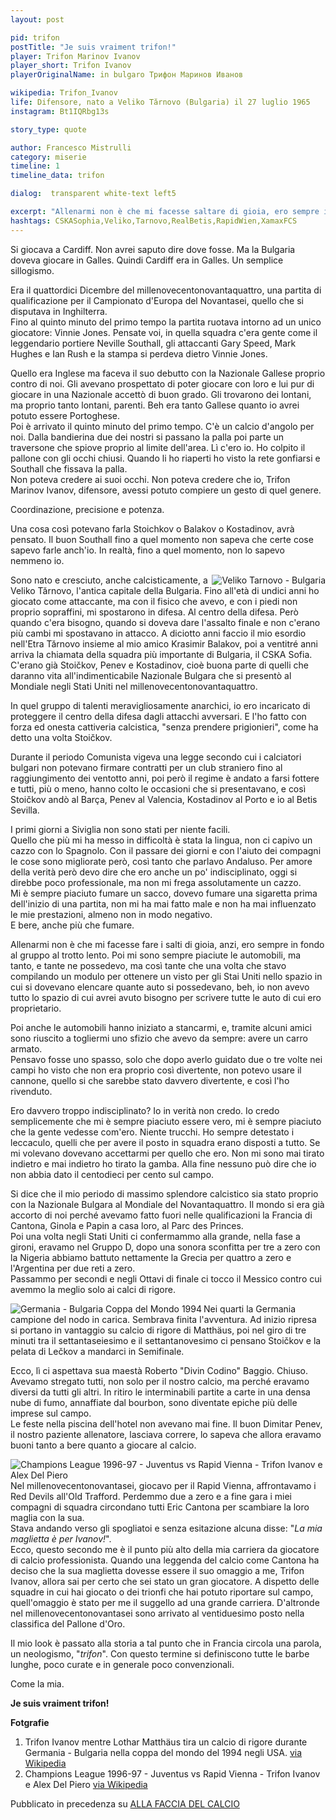 ```yaml
---
layout: post

pid: trifon
postTitle: "Je suis vraiment trifon!"
player: Trifon Marinov Ivanov
player_short: Trifon Ivanov
playerOriginalName: in bulgaro Трифон Маринов Иванов

wikipedia: Trifon_Ivanov
life: Difensore, nato a Veliko Tărnovo (Bulgaria) il 27 luglio 1965
instagram: Bt1IQRbg13s

story_type: quote

author: Francesco Mistrulli
category: miserie
timeline: 1
timeline_data: trifon

dialog:  transparent white-text left5

excerpt: "Allenarmi non è che mi facesse saltare di gioia, ero sempre in fondo al gruppo al trotto lento..."
hashtags: CSKASophia,Veliko,Tarnovo,RealBetis,RapidWien,XamaxFCS
---
```

Si giocava a Cardiff. Non avrei saputo dire dove fosse. Ma la Bulgaria doveva giocare in Galles. Quindi Cardiff era in Galles. Un semplice sillogismo.

Era il quattordici Dicembre del millenovecentonovantaquattro, una partita di qualificazione per il Campionato d'Europa del Novantasei, quello che si disputava in Inghilterra.  
Fino al quinto minuto del primo tempo la partita ruotava intorno ad un unico giocatore: Vinnie Jones. Pensate voi, in quella squadra c'era gente come il leggendario portiere Neville Southall, gli attaccanti Gary Speed, Mark Hughes e Ian Rush e la stampa si perdeva dietro Vinnie Jones.

Quello era Inglese ma faceva il suo debutto con la Nazionale Gallese proprio contro di noi. Gli avevano prospettato di poter giocare con loro e lui pur di giocare in una Nazionale accettò di buon grado. Gli trovarono dei lontani, ma proprio tanto lontani, parenti. Beh era tanto Gallese quanto io avrei potuto essere Portoghese.  
Poi è arrivato il quinto minuto del primo tempo. C'è un calcio d'angolo per noi. Dalla bandierina due dei nostri si passano la palla poi parte un traversone che spiove proprio al limite dell'area. Lì c'ero io. Ho colpito il pallone con gli occhi chiusi. Quando li ho riaperti ho visto la rete gonfiarsi e Southall che fissava la palla.  
 Non poteva credere ai suoi occhi. Non poteva credere che io, Trifon Marinov Ivanov, difensore, avessi potuto compiere un gesto di quel genere.

 Coordinazione, precisione e potenza.

 Una cosa così potevano farla Stoichkov o Balakov o Kostadinov, avrà pensato. Il buon Southall fino a quel momento non sapeva che certe cose sapevo farle anch'io. In realtà, fino a quel momento, non lo sapevo nemmeno io.

<img class="responsive-img border w60 margin-1em" src="{{site.baseurl}}/assets/pics/{{page.pid}}/veliko_tarnovo.png" alt="Veliko Tarnovo - Bulgaria" align="right">

Sono nato e cresciuto, anche calcisticamente, a Veliko Tărnovo, l'antica capitale della Bulgaria. Fino all'età di undici anni ho giocato come attaccante, ma con il fisico che avevo, e con i piedi non proprio sopraffini, mi spostarono in difesa. Al centro della difesa. Però quando c'era bisogno, quando si doveva dare l'assalto finale e non c'erano più cambi mi spostavano in attacco. A diciotto anni faccio il mio esordio nell'Etra Tărnovo insieme al mio amico Krasimir Balakov, poi a ventitré anni arriva la chiamata della squadra più importante di Bulgaria, il CSKA Sofia.  
C'erano già Stoičkov, Penev e Kostadinov, cioè buona parte di quelli che daranno vita all'indimenticabile Nazionale Bulgara che si presentò al Mondiale negli Stati Uniti nel millenovecentonovantaquattro.

In quel gruppo di talenti meravigliosamente anarchici, io ero incaricato di proteggere il centro della difesa dagli attacchi avversari. E l'ho fatto con forza ed onesta cattiveria calcistica, "senza prendere prigionieri", come ha detto una volta Stoičkov.

Durante il periodo Comunista vigeva una legge secondo cui i calciatori bulgari non potevano firmare contratti per un club straniero fino al raggiungimento dei ventotto anni, poi però il regime è andato a farsi fottere e tutti, più o meno, hanno colto le occasioni che si presentavano, e così Stoičkov andò al Barça, Penev al Valencia, Kostadinov al Porto e io al Betis Sevilla.

I primi giorni a Siviglia non sono stati per niente facili.  
Quello che più mi ha messo in difficoltà è stata la lingua, non ci capivo un cazzo con lo Spagnolo. Con il passare dei giorni e con l'aiuto dei compagni le cose sono migliorate però, così tanto che parlavo Andaluso. Per amore della verità però devo dire che ero anche un po' indisciplinato, oggi si direbbe poco professionale, ma non mi frega assolutamente un cazzo.  
Mi è sempre piaciuto fumare un sacco, dovevo fumare una sigaretta prima dell'inizio di una partita, non mi ha mai fatto male e non ha mai influenzato le mie prestazioni, almeno non in modo negativo.  
E bere, anche più che fumare.

Allenarmi non è che mi facesse fare i salti di gioia, anzi, ero sempre in fondo al gruppo al trotto lento. Poi mi sono sempre piaciute le automobili, ma tanto, e tante ne possedevo, ma così tante che una volta che stavo compilando un modulo per ottenere un visto per gli Stai Uniti nello spazio in cui si dovevano elencare quante auto si possedevano, beh, io non avevo tutto lo spazio di cui avrei avuto bisogno per scrivere tutte le auto di cui ero proprietario.

Poi anche le automobili hanno iniziato a stancarmi, e, tramite alcuni amici sono riuscito a togliermi uno sfizio che avevo da sempre: avere un carro armato.  
Pensavo fosse uno spasso, solo che dopo averlo guidato due o tre volte nei campi ho visto che non era proprio così divertente, non potevo usare il cannone, quello si che sarebbe stato davvero divertente, e così l'ho rivenduto.

Ero davvero troppo indisciplinato? Io in verità non credo. Io credo semplicemente che mi è sempre piaciuto essere vero, mi è sempre piaciuto che la gente vedesse com'ero. Niente trucchi. Ho sempre detestato i leccaculo, quelli che per avere il posto in squadra erano disposti a tutto. Se mi volevano dovevano accettarmi per quello che ero. Non mi sono mai tirato indietro e mai indietro ho tirato la gamba. Alla fine nessuno può dire che io non abbia dato il centodieci per cento sul campo.

Si dice che il mio periodo di massimo splendore calcistico sia stato proprio con la Nazionale Bulgara al Mondiale del Novantaquattro. Il mondo si era già accorto di noi perché avevamo fatto fuori nelle qualificazioni la Francia di Cantona, Ginola e Papin a casa loro, al Parc des Princes.  
Poi una volta negli Stati Uniti ci confermammo alla grande, nella fase a gironi, eravamo nel Gruppo D, dopo una sonora sconfitta per tre a zero con la Nigeria abbiamo battuto nettamente la Grecia per quattro a zero e l'Argentina per due reti a zero.  
Passammo per secondi e negli Ottavi di finale ci tocco il Messico contro cui avemmo la meglio solo ai calci di rigore.  

<img class="responsive-img border w100" src="{{site.baseurl}}/assets/pics/{{page.pid}}/WorldCup1994BulgariaGermany.jpg" alt="Germania - Bulgaria Coppa del Mondo 1994" align="left">

Nei quarti la Germania campione del nodo in carica. Sembrava finita l'avventura. Ad inizio ripresa si portano in vantaggio su calcio di rigore di Matthäus, poi nel giro di tre minuti tra il settantaseiesimo e il settantanovesimo ci pensano Stoičkov e la pelata di Lečkov a mandarci in Semifinale.  

Ecco, lì ci aspettava sua maestà Roberto "Divin Codino" Baggio. Chiuso. Avevamo stregato tutti, non solo per il nostro calcio, ma perché eravamo diversi da tutti gli altri. In ritiro le interminabili partite a carte in una densa nube di fumo, annaffiate dal bourbon, sono diventate epiche più delle imprese sul campo.  
Le feste nella piscina dell'hotel non avevano mai fine. Il buon Dimitar Penev, il nostro paziente allenatore, lasciava correre, lo sapeva che allora eravamo buoni tanto a bere quanto a giocare al calcio.

<img class="responsive-img border w30 margin-1em" src="{{site.baseurl}}/assets/pics/{{page.pid}}/Champions_League_1996-97_-_Juventus_vs_Rapid_Vienna_-_Trifon_Ivanov_e_Alex_Del_Piero.jpg" alt="Champions League 1996-97 - Juventus vs Rapid Vienna - Trifon Ivanov e Alex Del Piero" align="left">


Nel millenovecentonovantasei, giocavo per il Rapid Vienna, affrontavamo i Red Devils all'Old Trafford. Perdemmo due a zero e a fine gara i miei compagni di squadra circondano tutti Eric Cantona per scambiare la loro maglia con la sua.  
Stava andando verso gli spogliatoi e senza esitazione alcuna disse: "_La mia maglietta è per Ivanov!_".  
Ecco, questo secondo me è il punto più alto della mia carriera da giocatore di calcio professionista. Quando una leggenda del calcio come Cantona ha deciso che la sua maglietta dovesse essere il suo omaggio a me, Trifon Ivanov, allora sai per certo che sei stato un gran giocatore. A dispetto delle squadre in cui hai giocato o dei trionfi che hai potuto riportare sul campo, quell'omaggio è stato per me il suggello ad una grande carriera. D'altronde nel millenovecentonovantasei sono arrivato al ventiduesimo posto nella classifica del Pallone d'Oro.

Il mio look è passato alla storia a tal punto che in Francia circola una parola, un neologismo, "_trifon_". Con questo termine si definiscono tutte le barbe lunghe, poco curate e in generale poco convenzionali.

Come la mia.

**Je suis vraiment trifon!**

<div class="post-disclaimer">
    <b>Fotgrafie</b><br/>
    <ol>
    <li>Trifon Ivanov mentre Lothar Matthäus tira un calcio di rigore durante Germania - Bulgaria nella coppa del mondo del 1994 negli USA. <a href="https://commons.wikimedia.org/wiki/File:WorldCup1994BulgariaGermany.jpg" target="_blank">via Wikipedia</a></li>
    <li>Champions League 1996-97 - Juventus vs Rapid Vienna - Trifon Ivanov e Alex Del Piero
<a href="https://en.wikipedia.org/wiki/Trifon_Ivanov#/media/File:Champions_League_1996-97_-_Juventus_vs_Rapid_Vienna_-_Trifon_Ivanov_e_Alex_Del_Piero.jpg" target="_blank">via Wikipedia</a></li>
    </ol>
</div>

<div class="post-disclaimer">
Pubblicato in precedenza su <a href="http://allafacciadelcalcio.blogspot.com/2018/01/je-suis-vraiment-trifon.html" target="_blank">ALLA FACCIA DEL CALCIO</a>
</div>




<script>


    var trifon=[
                    {
                        type:"birth",
                        category:"event",
                        timestamps:[new Date(1965,7-1,27)],
                        text:{
                            body:"Il 27 Luglio 1965, nasce a Veliko Tărnovo (Bulgaria) Trifon Marinov Ivanov",
                            link:null
                        }
                    },
                    {
                        type:"birth",
                        category:"event",
                        timestamps:[new Date(2016,2-1,13)],
                        text:{
                            body:"Scompare all'et&agrave; di 50 anni, il 13 Febbraio 2016, a Samovodene, Bulgaria",
                            link:null
                        }
                    },
                    {
                        type:"club",
                        category:"range",
                        timestamps:[1983,1988],
                        team:"Etar Veliko Tărnovo",
                        text:{
                            body:"Inizia la sua carriera nel Football Club Etar di Veliko Tărnovo. In tutto colleziona 72 presenze e 7 realizzazioni.",
                            link:null
                        }
                    },
                    {
                        type:"club",
                        category:"range",
                        timestamps:[1988,1990],
                        team:"CSKA Sofia",
                        text:{
                            body:"Tra il 1988 e il 1990 gioca nel CSKA Sofia, dove segna 8 reti durante 64 partite.",
                            link:null
                        }
                    },
                    {
                        type:"club",
                        category:"range",
                        timestamps:[1990,1993],
                        team:"Real Betis",
                        text:{
                            body:"Nel 1990 viene acquistato dal Betis Siviglia. Colleziona 52 presenze e 9 reti. Nel 1991, va in prestito nella sua prima squadra, l'Etar Veliko Tărnovo, e nel 1992 al CSKA Sofia.",
                            link:null
                        }
                    },
                    {
                        type:"club",
                        category:"range",
                        timestamps:[1993,1995],
                        team:"Neuchâtel Xamax",
                        text:{
                            body:"Si trasferisce in Svizzera dove gioca per il Neuchâtel Xamax. In due stagioni colleziona 25 presenze e segna 3 reti",
                            link:null
                        }
                    },
                    {
                        type:"club",
                        category:"range",
                        timestamps:[1995,1997],
                        team:"Rapid Wien",
                        text:{
                            body:"Dopo un breve prestito al CSKA Sofia nel 1995, si trasferisce in Austria al Rapid Vienna dove gioca per 2 anni, dove segna sette reti in 53 partite",
                            link:null
                        }
                    },
                    {
                        type:"club",
                        category:"range",
                        timestamps:[1997,1998],
                        team:"Austria Wien",
                        text:{
                            body:"Gioca un anno nel Austria Vienna, dove colleziona undici presenze.",
                            link:null
                        }
                    },
                    {
                        type:"club",
                        category:"range",
                        timestamps:[1998,2001],
                        team:"Floridsdorfer AC",
                        text:{
                            body:"Dopo essere tornato in prestito al CSKA Sofia nel 1998, si trasferisce al Floridsdorfer AC dove, dopo 52 presenze e 6 reti, chiude la sua carriera di giocatore",
                            link:null
                        }
                    },
                    {
                        type:"national",
                        timestamps:[1988,1998],
                        team:"Bulgaria",
                        apps:76,
                        goals:6
                    },
                    /*
                    {
                        type:"history",
                        category:"event",
                        timestamps:[new Date(1979,5-1,4)],
                        text:{
                            body:"Il 4 maggio 1979, Margaret Thatcher viene eletta Primo ministro del Regno Unito. Rester&agrave; in carica fino al 28 novembre 1990.",
                            link:"http://it.wikipedia.org/wiki/Margaret_Thatcher#Premiership_del_Regno_Unito_(1979-1990)"
                        }
                    },
                    {
                        type:"history",
                        category:"event",
                        timestamps:[new Date(1982,4-1,2)],
                        text:{
                            body:"<b>Guerra delle Falkland</b><br/>Fu un conflitto militare combattuto tra aprile e giugno 1982 tra Argentina e Regno Unito per il controllo e il possesso delle isole Falkland, della Georgia del Sud e delle isole Sandwich meridionali.",
                            link:"https://it.wikipedia.org/wiki/Guerra_delle_Falkland"
                        }
                    },
                    */
                ];
</script>
